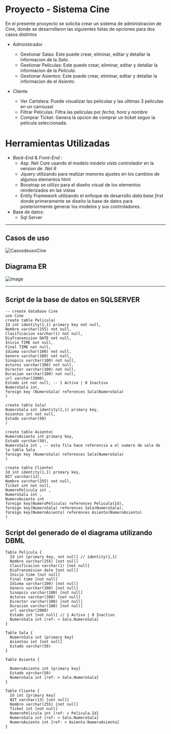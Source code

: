 # Proyecto - Sistema Cine
 En el presente prooyecto se solicita crear un sistema de administracion de Cine, donde se desarrollaron las siguientes listas de opciones para dos casos distintos

- Administrador
  - Gestionar Salas: Este puede crear, eliminar, editar y detallar la informacion de la _Sala_.
  - Gestionar Peliculas: Este puede crear, eliminar, editar y detallar la informacion de la _Pelicula_.
  - Gestionar Asientos: Este puede crear, eliminar, editar y detallar la informacion de el _Asiento_.
   
- Cliente
  - Ver Cartelera: Puede visualizar las peliculas y las ultimas 3 peliculas en un carrousel
  - Filtrar Peliculas: Filtra las peliculas por _fecha_, _hora_ y _nombre_
  - Comprar Ticket: Genera la opcion de comprar un ticket segun la pelicula seleccionada.

# Herramientas Utilizadas
- _Back-End_ & _Front-End_ :
  - Asp .Net Core usando el modelo _modelo vista controlador_ en la version de _.Net 6_ 
  - Jquery utilizando para realizar menores ajustes en los cambios de algunos elementos html
  - Boostrap se utilizo para el diseño visual de los elementos renderizados en las vistas
  - Entity Framework utilizando el enfoque de desarrollo _data base first_ donde primeramente se diseño la base de datos para posteriormente generar los modelos y sus controladores.
- Base de datos:
  - Sql Server
<hr/>

## Casos de uso

![CasosdeusoCine](https://github.com/Re-21-12/Cine/assets/104967229/06506fc8-9930-467d-bc01-8cfd72ffbde4)

## Diagrama ER

![image](https://github.com/Re-21-12/Cine/assets/104967229/7d8786e2-00f0-48b7-b9ac-0d5efc880005)


<hr/>

## Script de la base de datos en SQLSERVER
```
-- create database Cine
use Cine
create table Pelicula(
Id int identity(1,1) primary key not null,
Nombre varchar(255) not null,
Clasificacion varchar(1) not null,
DiaTransmision DATE not null,
Inicio TIME not null,
Final TIME not null,
Idioma varchar(100) not null,
Genero varchar(100) not null,
Sinopsis varchar(100) not null,	
Actores varchar(300) not null,
Director varchar(100) not null,
Duracion varchar(100) not null,
url varchar(2000),
Estado int not null, -- 1 Activo | 0 Inactivo
NumeroSala int,
foreign key (NumeroSala) references Sala(NumeroSala)
)

create table Sala(
NumeroSala int identity(1,1) primary key,
Asientos int not null,
Estado varchar(50)
)

create table Asiento(
NumeroAsiento int primary key,
Estado varchar(50),
NumeroSala int , -- esta fila hace referencia a el numero de sala de la tabla Sala
foreign key (NumeroSala) references Sala(NumeroSala)
)

create table Cliente(
Id int identity(1,1) primary key,
NIT varchar(13),
Nombre varchar(255) not null,
Ticket int not null,
NumeroPelicula int ,
NumeroSala int ,
NumeroAsiento int 
foreign key(NumeroPelicula) references Pelicula(Id),
foreign key(NumeroSala) references Sala(NumeroSala),
foreign key(NumeroAsiento) references Asiento(NumeroAsiento)
)
```
## Script del generado de el diagrama utilizando DBML
```
Table Pelicula {
  Id int [primary key, not null] // identity(1,1)
  Nombre varchar(255) [not null]
  Clasificacion varchar(1) [not null]
  DiaTransmision date [not null]
  Inicio time [not null]
  Final time [not null]
  Idioma varchar(100) [not null]
  Genero varchar(100) [not null]
  Sinopsis varchar(100) [not null]
  Actores varchar(300) [not null]
  Director varchar(100) [not null]
  Duracion varchar(100) [not null]
  url varchar(2000)
  Estado int [not null] // 1 Activo | 0 Inactivo
  NumeroSala int [ref: > Sala.NumeroSala]
}

Table Sala {
  NumeroSala int [primary key]
  Asientos int [not null]
  Estado varchar(50)
}

Table Asiento {

  NumeroAsiento int [primary key]
  Estado varchar(50)
  NumeroSala int [ref: > Sala.NumeroSala]
}

Table Cliente {
  Id int [primary key]
  NIT varchar(13) [not null]
  Nombre varchar(255) [not null]
  Ticket int [not null]
  NumeroPelicula int [ref: > Pelicula.Id]
  NumeroSala int [ref: > Sala.NumeroSala]
  NumeroAsiento int [ref: > Asiento.NumeroAsiento]
}

```
